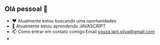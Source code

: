 ## Olá pessoal 👋

- :heart:   Atualmente estou buscando uma oportunidades 
- 🌱 Atualmente estou aprendendo JAVASCRIPT
- 📫 Como entrar em contato comigo:Email souza.larii.silva@gmail.com
- 

